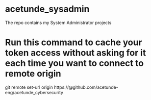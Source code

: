 # acetunde_sysadmin
The repo contains my System Administrator projects

# Run this command to cache your token access without asking for it each time you want to connect to remote origin
git remote set-url origin  https://<token accss>@github.com/acetunde-eng/acetunde_cybersecurity
